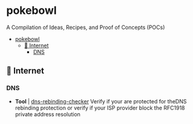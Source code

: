 
# pokebowl
A Compilation of Ideas, Recipes, and Proof of Concepts (POCs)

<!--toc:start-->
- [pokebowl](#pokebowl)
  - [📰 Internet](#📰-internet)
    - [DNS](#dns)
<!--toc:end-->


## 📰 Internet
### DNS
  - **Tool** | [dns-rebinding-checker](/dns/dns-rebinding) Verify if your are protected for theDNS rebinding protection or verify if your ISP provider block the RFC1918 private address resolution

